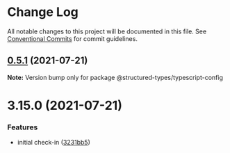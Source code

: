 # Change Log

All notable changes to this project will be documented in this file.
See [Conventional Commits](https://conventionalcommits.org) for commit guidelines.

## [0.5.1](https://github.com/ccontrols/component-controls/compare/v3.15.0...v0.5.1) (2021-07-21)

**Note:** Version bump only for package @structured-types/typescript-config





# 3.15.0 (2021-07-21)


### Features

* initial check-in ([3231bb5](https://github.com/ccontrols/component-controls/commit/3231bb522d354be49ee905d0889f52ea739c1356))
